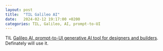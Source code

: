 ```yaml
---
layout: post
title:  "TIL Galileo AI"
date:   2024-02-12 19:17:00 +0200
categories: TIL, Galileo, AI, prompt-to-UI
---
```

TIL [Galileo AI, prompt-to-UI generative AI tool for designers and builders](https://www.usegalileo.ai/blog/seed). Definately will use it.
